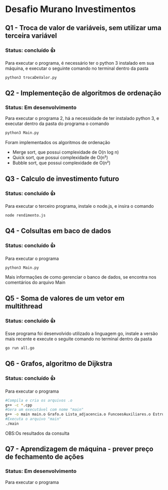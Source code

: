 # Desafio Murano Investimentos

## Q1 - Troca de valor de variáveis, sem utilizar uma terceira variável
### Status: concluído :thumbsup:
Para executar o programa, é necessário ter o python 3 instalado em sua máquina, e executar o seguinte comando no terminal dentro da pasta
```bash
python3 trocaDeValor.py
```

## Q2 - Implementeção de algoritmos de ordenação
### Status: Em desenvolvimento
Para executar o programa 2, há a necessidade de ter instalado python 3, e executar dentro da pasta do programa o comando
```bash
python3 Main.py
```
Foram implementados os algoritmos de ordenação
- Merge sort, que possui complexidade de O(n log n)
- Quick sort, que possui complexidade de O(n²)
- Bubble sort, que possui complexidade de O(n²)

## Q3 - Calculo de investimento futuro
### Status: concluído :thumbsup:
Para executar o terceiro programa, instale o node.js, e insira o comando
```bash
node rendimento.js
```

## Q4 - Colsultas em baco de dados
### Status: concluído :thumbsup:
Para executar o programa
```bash
python3 Main.py
```
Mais informações de como gerenciar o banco de dados, se encontra nos comentários do arquivo Main

## Q5 - Soma de valores de um vetor em multithread
### Status: concluído :thumbsup:
Esse programa foi desenvolvido utilizado a linguagem go, instale a versão mais recente e execute o seguite comando no terminal dentro da pasta
```bash
go run all.go
```

## Q6 - Grafos, algoritmo de Dijkstra
### Status: concluído :thumbsup:
Para executar o programa
```bash
#Compila e cria os arquivos .o
g++ -c *.cpp
#Gera um executável com nome "main"
g++ -o main main.o Grafo.o Lista_adjacencia.o FuncoesAuxiliares.o Estrutura_de_dados.o
#Executa o arquivo "main"
./main
```
OBS:Os resultados da consulta

## Q7 - Aprendizagem de máquina - prever preço de fechamento de ações
### Status: Em desenvolvimento
Para executar o programa
```bash

```
